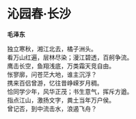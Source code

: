 # 沁园春·长沙

**毛泽东**

独立寒秋，湘江北去，橘子洲头。  
看万山红遍，层林尽染；漫江碧透，百舸争流。  
鹰击长空，鱼翔浅底，万类霜天竞自由。  
怅寥廓，问苍茫大地，谁主沉浮？  
携来百侣曾游，忆往昔峥嵘岁月稠。  
恰同学少年，风华正茂；书生意气，挥斥方遒。  
指点江山，激扬文字，粪土当年万户侯。   
曾记否，到中流击水，浪遏飞舟？  